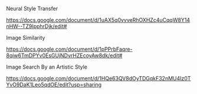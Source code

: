 Neural Style Transfer

https://docs.google.com/document/d/1uAX5q0vvveRhOXHZc4uCqqW8Y14nHW--TZ9IpphrDjk/edit#

Image Similarity

https://docs.google.com/document/d/1pPPrbFaqre-8qiw6TmDPYv0EsGUjNDvrHZEcoyAw8dk/edit#

Image Search By an Artistic Style

https://docs.google.com/document/d/1HQe63QV8dOyTDGqkF32nMU4Iz0TYvO9DaK1Leo5qdOE/edit?usp=sharing
